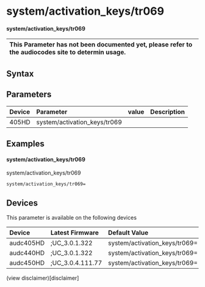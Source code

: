﻿---
description: system/activation_keys/tr069
search: false
---

# system/activation_keys/tr069

#### system/activation_keys/tr069


| This Parameter has not been documented yet, please refer to the audiocodes site to determin usage.  | 
| :--- |

## Syntax

## Parameters
|Device|Parameter|value|Description|
|:---|:---|:---|:---|
| 405HD | system/activation_keys/tr069 |  |  |

## Examples
#### system/activation_keys/tr069

system/activation_keys/tr069

```
system/activation_keys/tr069=
```

## Devices
This parameter is available on the following devices

| Device | Latest Firmware | Default Value |
|:---|:---|:---|
| audc405HD | ;UC_3.0.1.322 | system/activation_keys/tr069= 
| audc440HD | ;UC_3.0.1.322 | system/activation_keys/tr069= 
| audc450HD | ;UC_3.0.4.111.77 | system/activation_keys/tr069= 

(view disclaimer)[disclaimer]
